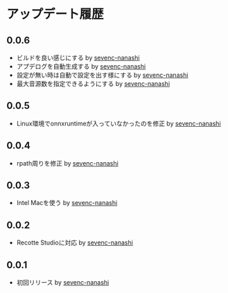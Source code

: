 # アップデート履歴

## 0.0.6

- ビルドを良い感じにする by [sevenc-nanashi](https://github.com/sevenc-nanashi)
- アプデログを自動生成する by [sevenc-nanashi](https://github.com/sevenc-nanashi)
- 設定が無い時は自動で設定を出す様にする by [sevenc-nanashi](https://github.com/sevenc-nanashi)
- 最大音源数を指定できるようにする by [sevenc-nanashi](https://github.com/sevenc-nanashi)

## 0.0.5

- Linux環境でonnxruntimeが入っていなかったのを修正 by [sevenc-nanashi](https://github.com/sevenc-nanashi)

## 0.0.4

- rpath周りを修正 by [sevenc-nanashi](https://github.com/sevenc-nanashi)

## 0.0.3

- Intel Macを使う by [sevenc-nanashi](https://github.com/sevenc-nanashi)

## 0.0.2

- Recotte Studioに対応 by [sevenc-nanashi](https://github.com/sevenc-nanashi)

## 0.0.1

- 初回リリース by [sevenc-nanashi](https://github.com/sevenc-nanashi)
